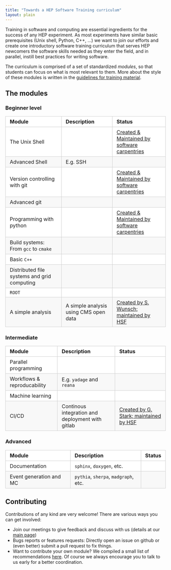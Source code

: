 ```yaml
---
title: "Towards a HEP Software Training curriculum"
layout: plain
---
```


<style type="text/css">
  table {
    padding: 0; 
    width: 100%;
  }
  table tr {
    border: 1px solid #cccccc;
    background-color: white;
    margin: 0;
    padding: 0; 
  }
  table tr:nth-child(2n) {
    background-color: #f8f8f8; 
  }
  table tr th {
    font-weight: bold;
    border: 1px solid #cccccc;
    text-align: left;
    margin: 0;
    padding: 6px 13px; 
  }
  table tr td {
    border: 1px solid #cccccc;
    text-align: left;
    margin: 0;
    padding: 6px 13px; 
  }
  table tr th :first-child, table tr td :first-child {
    margin-top: 0; 
  }
  table tr th :last-child, table tr td :last-child {
    margin-bottom: 0; 
  }
</style>

Training in software and computing are essential ingredients for the success of any HEP experiment. As most experiments have similar basic prerequisites (Unix shell, Python, C++, …) we want to join our efforts and create one introductory software training curriculum that serves HEP newcomers the software skills needed as they enter the field, and in parallel, instill best practices for writing software.

The curriculum is comprised of a set of standardized *modules*, so that students can focus on what is most relevant to them. More about the style of these modules is written in the [guidelines for training material](/training/module-guidelines.html).

## The modules

### Beginner level

| Module  | Description  | Status |
| -------- | -------- |-------- |
| The Unix Shell |  | [Created & Maintained by software carpentries](http://swcarpentry.github.io/shell-novice)|
| Advanced Shell | E.g. SSH | |
| Version controlling with git | | [Created & Maintained by software carpentries](http://swcarpentry.github.io/git-novice)
| Advanced git  | |
| Programming with python | | [Created & Maintained by software carpentries ](http://swcarpentry.github.io/python-novice-inflammation) |
| Build systems: From ``gcc`` to ``cmake`` | | |
| Basic ``C++`` | | |
| Distributed file systems and grid computing || |
| ``ROOT`` | | |
| A simple analysis | A simple analysis using CMS open data| [Created by S. Wunsch; maintained by HSF](https://hsf-training.github.io/hsf-training-cms-analysis-webpage/) |

### Intermediate

| Module  | Description  | Status |
| -------- | -------- |-------- |
| Parallel programming |  | |
| Workflows & reproducability | E.g. ``yadage`` and ``reana`` | |
| Machine learning | | |
| CI/CD | Continous integration and deployment with gitlab | [Created by G. Stark; maintained by HSF](https://hsf-training.github.io/hsf-training-cicd/) |

### Advanced


| Module  | Description  | Status |
| -------- | -------- |-------- |
| Documentation | ``sphinx``, ``doxygen``, etc. | |
| Event generation and MC | ``pythia``, ``sherpa``, ``madgraph``, etc. | |

## Contributing

Contributions of any kind are very welcome! There are various ways you can get involved:

* Join our meetings to give feedback and discuss with us (details at our [main page](/workinggroups/training.html))
* Bugs reports or features requests: Directly open an issue on github or (even better) submit a pull request to fix things.
* Want to contribute your own module? We compiled a small list of recommendations [here](/training/module-guidelines.html). Of course we always encourage you to talk to us early for a better coordination.
